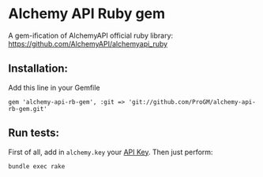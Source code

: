 Alchemy API Ruby gem
==================

A gem-ification of AlchemyAPI official ruby library:
https://github.com/AlchemyAPI/alchemyapi_ruby

## Installation: ##
Add this line in your Gemfile

    gem 'alchemy-api-rb-gem', :git => 'git://github.com/ProGM/alchemy-api-rb-gem.git'

## Run tests: ##
First of all, add in `alchemy.key` your [API Key](http://www.alchemyapi.com/api/register.html). Then just perform:

    bundle exec rake

